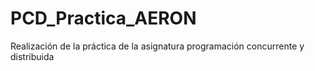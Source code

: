# PCD_Practica_AERON
Realización de la práctica de la asignatura programación concurrente y distribuida
